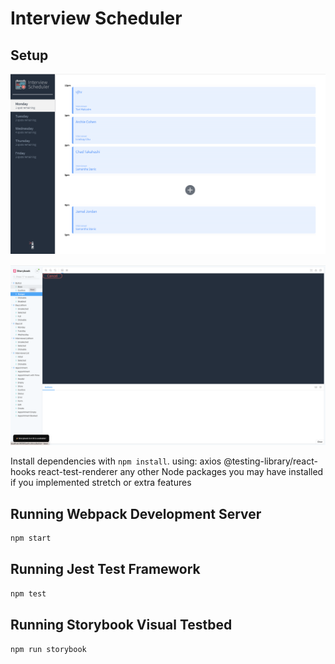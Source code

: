 # Interview Scheduler

## Setup
!["interviewscheduler"](https://github.com/Mustafa31112/scheduler/blob/master/docs/interviewscheduler.png)


!["storybook"](https://github.com/Mustafa31112/scheduler/blob/master/docs/storybook.png)

Install dependencies with `npm install`.
using:
axios
@testing-library/react-hooks
react-test-renderer
any other Node packages you may have installed if you implemented stretch or extra features
## Running Webpack Development Server

```sh
npm start
```

## Running Jest Test Framework

```sh
npm test
```

## Running Storybook Visual Testbed

```sh
npm run storybook
```
